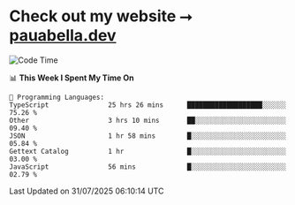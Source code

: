 # Check out my website ⭢ [pauabella.dev](https://pauabella.dev)

<!--START_SECTION:waka-->
![Code Time](http://img.shields.io/badge/Code%20Time-4%2C660%20hrs-blue)

📊 **This Week I Spent My Time On** 

```text
💬 Programming Languages: 
TypeScript               25 hrs 26 mins      ███████████████████░░░░░░   75.26 % 
Other                    3 hrs 10 mins       ██░░░░░░░░░░░░░░░░░░░░░░░   09.40 % 
JSON                     1 hr 58 mins        █░░░░░░░░░░░░░░░░░░░░░░░░   05.84 % 
Gettext Catalog          1 hr                █░░░░░░░░░░░░░░░░░░░░░░░░   03.00 % 
JavaScript               56 mins             █░░░░░░░░░░░░░░░░░░░░░░░░   02.79 % 
```


 Last Updated on 31/07/2025 06:10:14 UTC
<!--END_SECTION:waka-->
